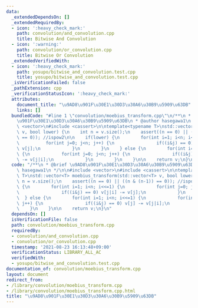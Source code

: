 ```yaml
---
data:
  _extendedDependsOn: []
  _extendedRequiredBy:
  - icon: ':heavy_check_mark:'
    path: convolution/and_convolution.cpp
    title: Bitwise And Convolution
  - icon: ':warning:'
    path: convolution/or_convolution.cpp
    title: Bitwise Or Convolution
  _extendedVerifiedWith:
  - icon: ':heavy_check_mark:'
    path: yosupo/bitwise_and_convolution.test.cpp
    title: yosupo/bitwise_and_convolution.test.cpp
  _isVerificationFailed: false
  _pathExtension: cpp
  _verificationStatusIcon: ':heavy_check_mark:'
  attributes:
    document_title: "\u9AD8\u901F\u30E1\u30D3\u30A6\u30B9\u5909\u63DB"
    links: []
  bundledCode: "#line 1 \"convolution/moebius_transform.cpp\"\n/**\n * @brief \u9AD8\
    \u901F\u30E1\u30D3\u30A6\u30B9\u5909\u63DB\n * @author hasegawa1\n */\n\n#include\
    \ <vector>\n#include <cassert>\n\ntemplate<typename T>\nstd::vector<T> moebius_transform(std::vector<T>\
    \ v, bool lower) {\n    int n = v.size();\n    assert((n == 0) || ((n & (n-1))\
    \ == 0)); //ispow2\n\n    if(lower) {\n        for(int i=1; i<n; i<<=1) {\n  \
    \          for(int j=0; j<n; j++) {\n                if((i&j) == 0) v[j|i] -=\
    \ v[j];\n            }\n        }\n    } else {\n        for(int i=1; i<n; i<<=1)\
    \ {\n            for(int j=0; j<n; j++) {\n                if((i&j) == 0) v[j]\
    \ -= v[j|i];\n            }\n        }\n    }\n\n    return v;\n}\n"
  code: "/**\n * @brief \u9AD8\u901F\u30E1\u30D3\u30A6\u30B9\u5909\u63DB\n * @author\
    \ hasegawa1\n */\n\n#include <vector>\n#include <cassert>\n\ntemplate<typename\
    \ T>\nstd::vector<T> moebius_transform(std::vector<T> v, bool lower) {\n    int\
    \ n = v.size();\n    assert((n == 0) || ((n & (n-1)) == 0)); //ispow2\n\n    if(lower)\
    \ {\n        for(int i=1; i<n; i<<=1) {\n            for(int j=0; j<n; j++) {\n\
    \                if((i&j) == 0) v[j|i] -= v[j];\n            }\n        }\n  \
    \  } else {\n        for(int i=1; i<n; i<<=1) {\n            for(int j=0; j<n;\
    \ j++) {\n                if((i&j) == 0) v[j] -= v[j|i];\n            }\n    \
    \    }\n    }\n\n    return v;\n}\n"
  dependsOn: []
  isVerificationFile: false
  path: convolution/moebius_transform.cpp
  requiredBy:
  - convolution/and_convolution.cpp
  - convolution/or_convolution.cpp
  timestamp: '2021-08-23 16:13:48+09:00'
  verificationStatus: LIBRARY_ALL_AC
  verifiedWith:
  - yosupo/bitwise_and_convolution.test.cpp
documentation_of: convolution/moebius_transform.cpp
layout: document
redirect_from:
- /library/convolution/moebius_transform.cpp
- /library/convolution/moebius_transform.cpp.html
title: "\u9AD8\u901F\u30E1\u30D3\u30A6\u30B9\u5909\u63DB"
---
```

